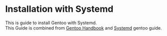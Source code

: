 # Installation with Systemd
This is guide to install Gentoo with Systemd.  
This Guide is combined from [Gentoo Handbook](https://wiki.gentoo.org/wiki/Handbook:AMD64) and [Systemd](https://wiki.gentoo.org/wiki/Systemd) gentoo guide.   
